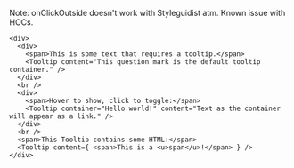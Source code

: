 Note: onClickOutside doesn't work with Styleguidist atm. Known issue with HOCs.

    <div>
      <div>
        <span>This is some text that requires a tooltip.</span>
        <Tooltip content="This question mark is the default tooltip container." />
      </div>
      <br />
      <div>
        <span>Hover to show, click to toggle:</span>
        <Tooltip container="Hello world!" content="Text as the container will appear as a link." />
      </div>
      <br />
      <span>This Tooltip contains some HTML:</span>
      <Tooltip content={ <span>This is a <u>span</u>!</span> } />
    </div>
